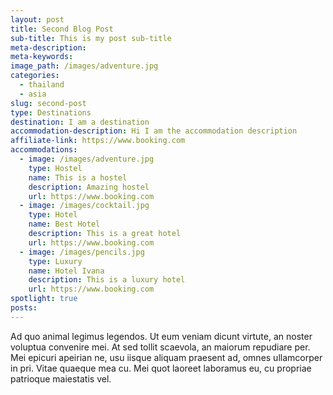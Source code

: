 ```yaml
---
layout: post
title: Second Blog Post
sub-title: This is my post sub-title
meta-description:
meta-keywords:
image_path: /images/adventure.jpg
categories:
  - thailand
  - asia
slug: second-post
type: Destinations
destination: I am a destination
accommodation-description: Hi I am the accommodation description
affiliate-link: https://www.booking.com
accommodations:
  - image: /images/adventure.jpg
    type: Hostel
    name: This is a hostel
    description: Amazing hostel
    url: https://www.booking.com
  - image: /images/cocktail.jpg
    type: Hotel
    name: Best Hotel
    description: This is a great hotel
    url: https://www.booking.com
  - image: /images/pencils.jpg
    type: Luxury
    name: Hotel Ivana
    description: This is a luxury hotel
    url: https://www.booking.com
spotlight: true
posts:
---
```


Ad quo animal legimus legendos. Ut eum veniam dicunt virtute, an noster voluptua convenire mei. At sed tollit scaevola, an maiorum repudiare per. Mei epicuri apeirian ne, usu iisque aliquam praesent ad, omnes ullamcorper in pri. Vitae quaeque mea cu. Mei quot laoreet laboramus eu, cu propriae patrioque maiestatis vel.

